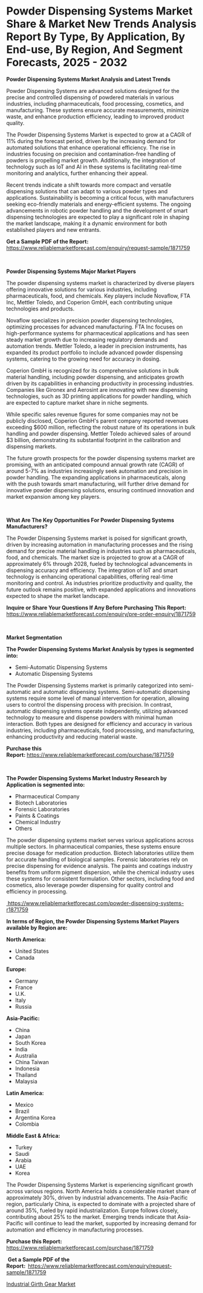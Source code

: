 <p><h1>Powder Dispensing Systems Market Share & Market New Trends Analysis Report By Type, By Application, By End-use, By Region, And Segment Forecasts, 2025 - 2032</h1></p><p><strong>Powder Dispensing Systems Market Analysis and Latest Trends</strong></p>
<p><p>Powder Dispensing Systems are advanced solutions designed for the precise and controlled dispensing of powdered materials in various industries, including pharmaceuticals, food processing, cosmetics, and manufacturing. These systems ensure accurate measurements, minimize waste, and enhance production efficiency, leading to improved product quality.</p><p>The Powder Dispensing Systems Market is expected to grow at a CAGR of 11% during the forecast period, driven by the increasing demand for automated solutions that enhance operational efficiency. The rise in industries focusing on precision and contamination-free handling of powders is propelling market growth. Additionally, the integration of technology such as IoT and AI in these systems is facilitating real-time monitoring and analytics, further enhancing their appeal.</p><p>Recent trends indicate a shift towards more compact and versatile dispensing solutions that can adapt to various powder types and applications. Sustainability is becoming a critical focus, with manufacturers seeking eco-friendly materials and energy-efficient systems. The ongoing advancements in robotic powder handling and the development of smart dispensing technologies are expected to play a significant role in shaping the market landscape, making it a dynamic environment for both established players and new entrants.</p></p>
<p><strong>Get a Sample PDF of the Report:&nbsp;</strong> <a href="https://www.reliablemarketforecast.com/enquiry/request-sample/1871759?utm_campaign=1899&utm_medium=2&utm_source=Github&utm_content=ia&utm_term=16022025&utm_id=powder-dispensing-systems">https://www.reliablemarketforecast.com/enquiry/request-sample/1871759</a></p>
<p>&nbsp;</p>
<p><strong>Powder Dispensing Systems Major Market Players</strong></p>
<p><p>The powder dispensing systems market is characterized by diverse players offering innovative solutions for various industries, including pharmaceuticals, food, and chemicals. Key players include Novaflow, FTA Inc, Mettler Toledo, and Coperion GmbH, each contributing unique technologies and products.</p><p>Novaflow specializes in precision powder dispensing technologies, optimizing processes for advanced manufacturing. FTA Inc focuses on high-performance systems for pharmaceutical applications and has seen steady market growth due to increasing regulatory demands and automation trends. Mettler Toledo, a leader in precision instruments, has expanded its product portfolio to include advanced powder dispensing systems, catering to the growing need for accuracy in dosing.</p><p>Coperion GmbH is recognized for its comprehensive solutions in bulk material handling, including powder dispensing, and anticipates growth driven by its capabilities in enhancing productivity in processing industries. Companies like Gironex and Aerosint are innovating with new dispensing technologies, such as 3D printing applications for powder handling, which are expected to capture market share in niche segments.</p><p>While specific sales revenue figures for some companies may not be publicly disclosed, Coperion GmbH's parent company reported revenues exceeding $600 million, reflecting the robust nature of its operations in bulk handling and powder dispensing. Mettler Toledo achieved sales of around $3 billion, demonstrating its substantial footprint in the calibration and dispensing markets.</p><p>The future growth prospects for the powder dispensing systems market are promising, with an anticipated compound annual growth rate (CAGR) of around 5-7% as industries increasingly seek automation and precision in powder handling. The expanding applications in pharmaceuticals, along with the push towards smart manufacturing, will further drive demand for innovative powder dispensing solutions, ensuring continued innovation and market expansion among key players.</p></p>
<p>&nbsp;</p>
<p><strong>What Are The Key Opportunities For Powder Dispensing Systems Manufacturers?</strong></p>
<p><p>The Powder Dispensing Systems market is poised for significant growth, driven by increasing automation in manufacturing processes and the rising demand for precise material handling in industries such as pharmaceuticals, food, and chemicals. The market size is projected to grow at a CAGR of approximately 6% through 2028, fueled by technological advancements in dispensing accuracy and efficiency. The integration of IoT and smart technology is enhancing operational capabilities, offering real-time monitoring and control. As industries prioritize productivity and quality, the future outlook remains positive, with expanded applications and innovations expected to shape the market landscape.</p></p>
<p><strong>Inquire or Share Your Questions If Any Before Purchasing This Report:</strong> <a href="https://www.reliablemarketforecast.com/enquiry/pre-order-enquiry/1871759?utm_campaign=1899&utm_medium=2&utm_source=Github&utm_content=ia&utm_term=16022025&utm_id=powder-dispensing-systems">https://www.reliablemarketforecast.com/enquiry/pre-order-enquiry/1871759</a></p>
<p>&nbsp;</p>
<p><strong>Market Segmentation</strong></p>
<p><strong>The Powder Dispensing Systems Market Analysis by types is segmented into:</strong></p>
<p><ul><li>Semi-Automatic Dispensing Systems</li><li>Automatic Dispensing Systems</li></ul></p>
<p><p>The Powder Dispensing Systems market is primarily categorized into semi-automatic and automatic dispensing systems. Semi-automatic dispensing systems require some level of manual intervention for operation, allowing users to control the dispensing process with precision. In contrast, automatic dispensing systems operate independently, utilizing advanced technology to measure and dispense powders with minimal human interaction. Both types are designed for efficiency and accuracy in various industries, including pharmaceuticals, food processing, and manufacturing, enhancing productivity and reducing material waste.</p></p>
<p><strong>Purchase this Report:&nbsp;</strong><a href="https://www.reliablemarketforecast.com/purchase/1871759?utm_campaign=1899&utm_medium=2&utm_source=Github&utm_content=ia&utm_term=16022025&utm_id=powder-dispensing-systems">https://www.reliablemarketforecast.com/purchase/1871759</a></p>
<p>&nbsp;</p>
<p><strong>The Powder Dispensing Systems Market Industry Research by Application is segmented into:</strong></p>
<p><ul><li>Pharmaceutical Company</li><li>Biotech Laboratories</li><li>Forensic Laboratories</li><li>Paints & Coatings</li><li>Chemical Industry</li><li>Others</li></ul></p>
<p><p>The powder dispensing systems market serves various applications across multiple sectors. In pharmaceutical companies, these systems ensure precise dosage for medication production. Biotech laboratories utilize them for accurate handling of biological samples. Forensic laboratories rely on precise dispensing for evidence analysis. The paints and coatings industry benefits from uniform pigment dispersion, while the chemical industry uses these systems for consistent formulation. Other sectors, including food and cosmetics, also leverage powder dispensing for quality control and efficiency in processing.</p></p>
<p><a href="https://www.reliablemarketforecast.com/powder-dispensing-systems-r1871759?utm_campaign=1899&utm_medium=2&utm_source=Github&utm_content=ia&utm_term=16022025&utm_id=powder-dispensing-systems">&nbsp;https://www.reliablemarketforecast.com/powder-dispensing-systems-r1871759</a></p>
<p><strong>In terms of Region, the Powder Dispensing Systems Market Players available by Region are:</strong></p>
<p>
    <p> <strong> North America: </strong>
        <ul>
            <li>United States</li>
            <li>Canada</li>
        </ul>
        </p> 
    <p> <strong> Europe: </strong>
        <ul>
            <li>Germany</li>
            <li>France</li>
            <li>U.K.</li>
            <li>Italy</li>
            <li>Russia</li>
        </ul>
        </p> 
    <p> <strong> Asia-Pacific: </strong>
        <ul>
            <li>China</li>
            <li>Japan</li>
            <li>South Korea</li>
            <li>India</li>
            <li>Australia</li>
            <li>China Taiwan</li>
            <li>Indonesia</li>
            <li>Thailand</li>
            <li>Malaysia</li>
        </ul>
        </p> 
    <p> <strong> Latin America: </strong>
        <ul>
            <li>Mexico</li>
            <li>Brazil</li>
            <li>Argentina Korea</li>
            <li>Colombia</li>
        </ul>
        </p> 
    <p> <strong> Middle East & Africa: </strong>
        <ul>
            <li>Turkey</li>
            <li>Saudi</li>
            <li>Arabia</li>
            <li>UAE</li>
            <li>Korea</li>
        </ul>
    </p>
    </p>
<p><p>The Powder Dispensing Systems Market is experiencing significant growth across various regions. North America holds a considerable market share of approximately 30%, driven by industrial advancements. The Asia-Pacific region, particularly China, is expected to dominate with a projected share of around 35%, fueled by rapid industrialization. Europe follows closely, contributing about 25% to the market. Emerging trends indicate that Asia-Pacific will continue to lead the market, supported by increasing demand for automation and efficiency in manufacturing processes.</p></p>
<p><strong>Purchase this Report: </strong><a href="https://www.reliablemarketforecast.com/purchase/1871759?utm_campaign=1899&utm_medium=2&utm_source=Github&utm_content=ia&utm_term=16022025&utm_id=powder-dispensing-systems">https://www.reliablemarketforecast.com/purchase/1871759</a></p>
<p>&nbsp;<strong>Get a Sample PDF of the Report:&nbsp;&nbsp;</strong><a href="https://www.reliablemarketforecast.com/enquiry/request-sample/1871759?utm_campaign=1899&utm_medium=2&utm_source=Github&utm_content=ia&utm_term=16022025&utm_id=powder-dispensing-systems">https://www.reliablemarketforecast.com/enquiry/request-sample/1871759</a></p>
<p><strong></strong></p>
<p><p><a href="https://github.com/YashRP12/Market-Research-Report-List-7/blob/main/industrial-girth-gear-market.md?utm_campaign=1899&utm_medium=2&utm_source=Github&utm_content=ia&utm_term=16022025&utm_id=powder-dispensing-systems">Industrial Girth Gear Market</a></p></p>